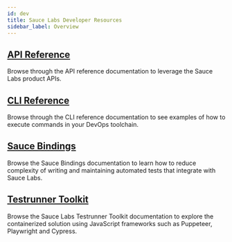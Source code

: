 ```yaml
---
id: dev
title: Sauce Labs Developer Resources
sidebar_label: Overview
---
```


<!--This is the Sauce Labs Developer Resources section of the Documentation.-->

<div class="box-wrapper" markdown="1">
  <div class="box box1 card">
    <div class="container">
    <a href="/dev/api"><h2>API Reference</h2></a>
    <p>Browse through the API reference documentation to leverage the Sauce Labs product APIs.</p>
    </div>
  </div>
  <div class="box box2 card">
    <div class="container">
    <a href="/dev/cli"><h2>CLI Reference</h2></a>
    <p>Browse through the CLI reference documentation to see examples of how to execute commands in your DevOps toolchain.</p>
    </div>
  </div>
  <div class="box box3 card">
    <div class="container">
    <a href="/dev/sauce-bindings"><h2>Sauce Bindings</h2></a>
    <p>Browse the Sauce Bindings documentation to learn how to reduce complexity of writing and maintaining automated tests that integrate with Sauce Labs.</p>
    </div>
  </div>
  <div class="box box4 card">
    <div class="container">
    <a href="/dev/testrunner-toolkit"><h2>Testrunner Toolkit</h2></a>
    <p>Browse the Sauce Labs Testrunner Toolkit documentation to explore the containerized solution using JavaScript frameworks such as Puppeteer, Playwright and Cypress.</p>
    </div>
  </div>
</div>
